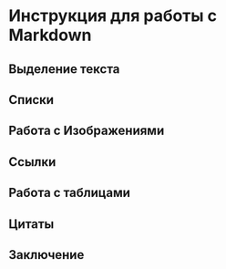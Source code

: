 # Инструкция для работы с Markdown

## Выделение текста

## Списки

## Работа с Изображениями

## Ссылки

## Работа с таблицами

## Цитаты

## Заключение